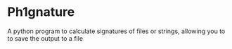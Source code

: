 # Ph1gnature
A python program to calculate signatures of files or strings, allowing you to to save the output to a file
